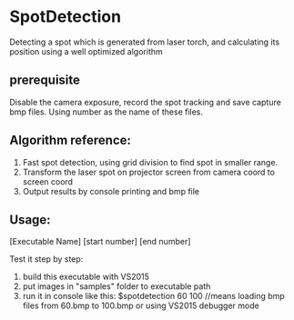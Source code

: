 # SpotDetection
Detecting a spot which is generated from laser torch, and calculating its position using a well optimized algorithm

## prerequisite
Disable the camera exposure, record the spot tracking and save capture bmp files.
Using number as the name of these files.


## Algorithm reference:
1. Fast spot detection, using grid division to find spot in smaller range.
2. Transform the laser spot on projector screen from camera coord to screen coord
3. Output results by console printing and bmp file

## Usage: 
[Executable Name] [start number] [end number]

Test it step by step:
1. build this executable with VS2015
2. put images in "samples" folder to executable path
3. run it in console like this: $spotdetection 60 100 //means loading bmp files from 60.bmp to 100.bmp
   or using VS2015 debugger mode

